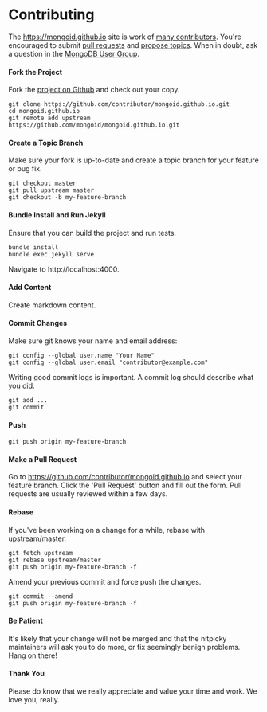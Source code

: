 Contributing
============

The https://mongoid.github.io site is work of [many contributors](https://github.com/mongoid/mongoid.github.io/graphs/contributors). You're encouraged to submit [pull requests](https://github.com/mongoid/mongoid.github.io/pulls) and [propose topics](https://github.com/mongoid/mongoid.github.io/issues). When in doubt, ask a question in the [MongoDB User Group](https://groups.google.com/group/mongodb-user).

#### Fork the Project

Fork the [project on Github](https://github.com/mongoid/mongoid.github.io) and check out your copy.

```
git clone https://github.com/contributor/mongoid.github.io.git
cd mongoid.github.io
git remote add upstream https://github.com/mongoid/mongoid.github.io.git
```

#### Create a Topic Branch

Make sure your fork is up-to-date and create a topic branch for your feature or bug fix.

```
git checkout master
git pull upstream master
git checkout -b my-feature-branch
```

#### Bundle Install and Run Jekyll

Ensure that you can build the project and run tests.

```
bundle install
bundle exec jekyll serve
```

Navigate to http://localhost:4000.

#### Add Content

Create markdown content.

#### Commit Changes

Make sure git knows your name and email address:

```
git config --global user.name "Your Name"
git config --global user.email "contributor@example.com"
```

Writing good commit logs is important. A commit log should describe what you did.

```
git add ...
git commit
```

#### Push

```
git push origin my-feature-branch
```

#### Make a Pull Request

Go to https://github.com/contributor/mongoid.github.io and select your feature branch. Click the 'Pull Request' button and fill out the form. Pull requests are usually reviewed within a few days.

#### Rebase

If you've been working on a change for a while, rebase with upstream/master.

```
git fetch upstream
git rebase upstream/master
git push origin my-feature-branch -f
```

Amend your previous commit and force push the changes.

```
git commit --amend
git push origin my-feature-branch -f
```

#### Be Patient

It's likely that your change will not be merged and that the nitpicky maintainers will ask you to do more, or fix seemingly benign problems. Hang on there!

#### Thank You

Please do know that we really appreciate and value your time and work. We love you, really.
